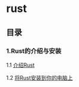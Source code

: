# rust

## 目录
### 1.Rust的介绍与安装
1.1 [介绍Rust](./1-introduce-and-setup/1.1-introduce-rust/)

1.2 [将Rust安装到你的电脑上](./1-introduce-and-setup/1.2-install-rust-on-your-computer/)
